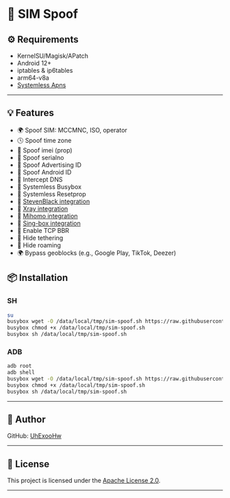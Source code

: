 # 🚀 SIM Spoof

## ⚙️ Requirements

* KernelSU/Magisk/APatch
* Android 12+
* iptables & ip6tables
* arm64-v8a
* [Systemless Apns](https://github.com/UhExooHw/systemless-apns)

---

## 💡 Features

* 🌍 Spoof SIM: MCCMNC, ISO, operator
* 🕓 Spoof time zone
* 📶 Spoof imei (prop)
* 🔐 Spoof serialno
* 🔐 Spoof Advertising ID
* 🔐 Spoof Android ID
* 🔐 Intercept DNS
* 🔐 Systemless Busybox
* 🔐 Systemless Resetprop
* 🔐 [StevenBlack integration](https://github.com/StevenBlack/hosts)
* 🔐 [Xray integration](https://github.com/XTLS/Xray-core)
* 🔐 [Mihomo integration](https://github.com/MetaCubeX/mihomo)
* 🔐 [Sing-box integration](https://github.com/SagerNet/sing-box)
* 🚀 Enable TCP BBR
* 📶 Hide tethering
* 📶 Hide roaming
* 🌍 Bypass geoblocks (e.g., Google Play, TikTok, Deezer)

## 📦 Installation

### SH

```bash
su
busybox wget -O /data/local/tmp/sim-spoof.sh https://raw.githubusercontent.com/UhExooHw/sim-spoof/main/data/local/tmp/sim-spoof.sh
busybox chmod +x /data/local/tmp/sim-spoof.sh
busybox sh /data/local/tmp/sim-spoof.sh
```

### ADB

```bash
adb root
adb shell
busybox wget -O /data/local/tmp/sim-spoof.sh https://raw.githubusercontent.com/UhExooHw/sim-spoof/main/data/local/tmp/sim-spoof.sh
busybox chmod +x /data/local/tmp/sim-spoof.sh
busybox sh /data/local/tmp/sim-spoof.sh
```

---

## 👤 Author

GitHub: [UhExooHw](https://github.com/UhExooHw)


---

## 📄 License
This project is licensed under the [Apache License 2.0](LICENSE).

---
